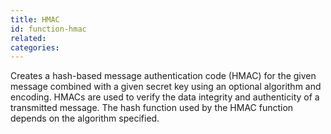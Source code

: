 ```yaml
---
title: HMAC
id: function-hmac
related:
categories:
---
```

Creates a hash-based message authentication code (HMAC) for the given message combined with a given secret key using an optional algorithm and encoding. HMACs are used to verify the data integrity and authenticity of a transmitted message. The hash function used by the HMAC function depends on the algorithm specified.
